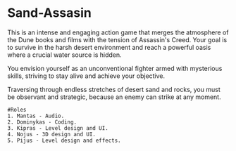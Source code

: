 # Sand-Assasin
This is an intense and engaging action game that merges the atmosphere of the Dune books and films with the tension of Assassin's Creed. Your goal is to survive in the harsh desert environment and reach a powerful oasis where a crucial water source is hidden.

You envision yourself as an unconventional fighter armed with mysterious skills, striving to stay alive and achieve your objective.

Traversing through endless stretches of desert sand and rocks, you must be observant and strategic, because an enemy can strike at any moment.
```
#Roles
1. Mantas - Audio.
2. Dominykas - Coding.
3. Kipras - Level design and UI.
4. Nojus - 3D design and UI.
5. Pijus - Level design and effects.
```
